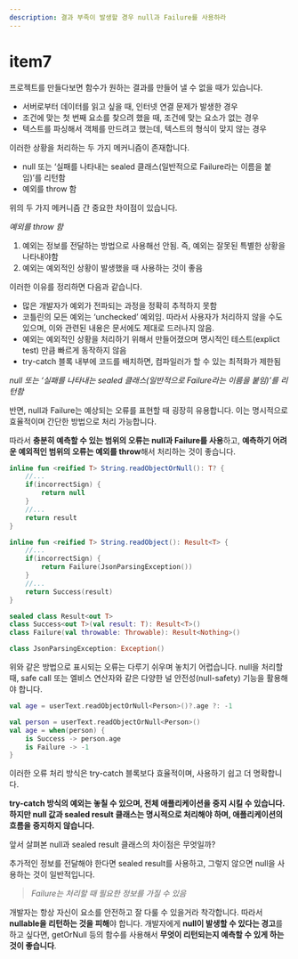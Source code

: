 ```yaml
---
description: 결과 부족이 발생할 경우 null과 Failure를 사용하라
---
```


# item7

프로젝트를 만들다보면 함수가 원하는 결과를 만들어 낼 수 없을 때가 있습니다.

* 서버로부터 데이터를 읽고 싶을 때, 인터넷 연결 문제가 발생한 경우
* 조건에 맞는 첫 번째 요소를 찾으려 했을 때, 조건에 맞는 요소가 없는 경우
* 텍스트를 파싱해서 객체를 만드려고 했는데, 텍스트의 형식이 맞지 않는 경우

이러한 상황을 처리하는 두 가지 메커니즘이 존재합니다.

* null 또는 ‘실패를 나타내는 sealed 클래스(일반적으로 Failure라는 이름을 붙임)’를 리턴함
* 예외를 throw 함

위의 두 가지 메커니즘 간 중요한 차이점이 있습니다.

_예외를 throw 함_

1. 예외는 정보를 전달하는 방법으로 사용해선 안됨. 즉, 예외는 잘못된 특별한 상황을 나타내야함
2. 예외는 예외적인 상황이 발생했을 때 사용하는 것이 좋음

이러한 이유를 정리하면 다음과 같습니다.

* 많은 개발자가 예외가 전파되는 과정을 정확히 추적하지 못함
* 코틀린의 모든 예외는 ‘unchecked’ 예외임. 따라서 사용자가 처리하지 않을 수도 있으며, 이와 관련된 내용은 문서에도 제대로 드러나지 않음.
* 예외는 예외적인 상황을 처리하기 위해서 만들어졌으며 명시적인 테스트(explict test) 만큼 빠르게 동작하지 않음
* try-catch 블록 내부에 코드를 배치하면, 컴파일러가 할 수 있는 최적화가 제한됨

_null 또는 ‘실패를 나타내는 sealed 클래스(일반적으로 Failure라는 이름을 붙임)’를 리턴함_

반면, null과 Failure는 예상되는 오류를 표현할 때 굉장히 유용합니다. 이는 명시적으로 효율적이며 간단한 방법으로 처리 가능합니다.

따라서 **충분히 예측할 수 있는 범위의 오류는 null과 Failure를 사용**하고, **예측하기 어려운 예외적인 범위의 오류는 예외를 throw**해서 처리하는 것이 좋습니다.

```kotlin
inline fun <reified T> String.readObjectOrNull(): T? {
	//...
	if(incorrectSign) {
		return null
	}
	//...
	return result
}

inline fun <reified T> String.readObject(): Result<T> {
	//...
	if(incorrectSign) {
		return Failure(JsonParsingException())
	}
	//...
	return Success(result)
}

sealed class Result<out T>
class Success<out T>(val result: T): Result<T>()
class Failure(val throwable: Throwable): Result<Nothing>()

class JsonParsingException: Exception()
```

위와 같은 방법으로 표시되는 오류는 다루기 쉬우며 놓치기 어렵습니다. null을 처리할 때, safe call 또는 엘비스 연산자와 같은 다양한 널 안전성(null-safety) 기능을 활용해야 합니다.

```kotlin
val age = userText.readObjectOrNull<Person>()?.age ?: -1

val person = userText.readObjectOrNull<Person>()
val age = when(person) {
	is Success -> person.age
	is Failure -> -1
}
```

이러한 오류 처리 방식은 try-catch 블록보다 효율적이며, 사용하기 쉽고 더 명확합니다.

**try-catch 방식의 예외는 놓칠 수 있으며, 전체 애플리케이션을 중지 시킬 수 있습니다. 하지만 null 값과 sealed result 클래스는 명시적으로 처리해야 하며, 애플리케이션의 흐름을 중지하지 않습니다.**

앞서 살펴본 null과 sealed result 클래스의 차이점은 무엇일까?

추가적인 정보를 전달해야 한다면 sealed result를 사용하고, 그렇지 않으면 null을 사용하는 것이 일반적입니다.

> _Failure는 처리할 때 필요한 정보를 가질 수 있음_

개발자는 항상 자신이 요소를 안전하고 잘 다룰 수 있을거라 착각합니다. 따라서 **nullable을 리턴하는 것을 피해**야 합니다. 개발자에게 **null이 발생할 수 있다는 경고**를 하고 싶다면, getOrNull 등의 함수를 사용해서 **무엇이 리턴되는지 예측할 수 있게 하는 것이 좋습니다**.
